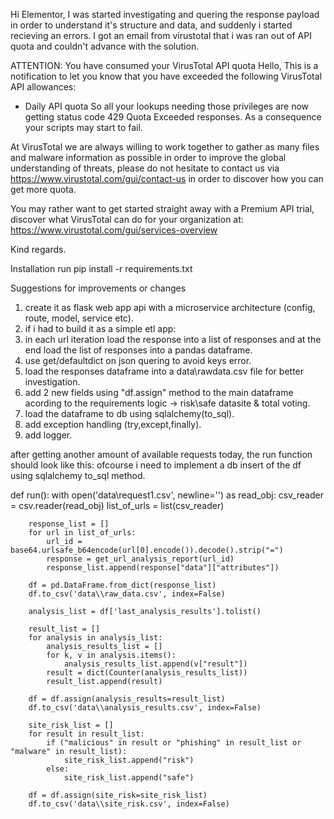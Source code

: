 Hi Elementor,
I was started investigating and quering the response payload in order to understand it's structure and data, and suddenly i started recieving an errors.
I got an email from virustotal that i was ran out of API quota and couldn't advance with the solution.

ATTENTION: You have consumed your VirusTotal API quota
Hello,
This is a notification to let you know that you have exceeded the following VirusTotal API allowances:
- Daily API quota
So all your lookups needing those privileges are now getting status code 429 Quota Exceeded responses. As a consequence your scripts may start to fail.

At VirusTotal we are always willing to work together to gather as many files and malware information as possible in order to improve the global understanding of threats, please do not hesitate to contact us via https://www.virustotal.com/gui/contact-us in order to discover how you can get more quota.

You may rather want to get started straight away with a Premium API trial, discover what VirusTotal can do for your organization at: https://www.virustotal.com/gui/services-overview

Kind regards.

Installation
run pip install -r requirements.txt

Suggestions for improvements or changes
1. create it as flask web app api with a microservice architecture (config, route, model, service etc).
2. if i had to build it as a simple etl app:
3. in each url iteration load the response into a list of responses and at the end load the list of responses into a pandas dataframe.
4. use get/defaultdict on json quering to avoid keys error.
5. load the responses dataframe into a data\rawdata.csv file for better investigation. 
6. add 2 new fields using "df.assign" method to the main dataframe acording to the requirements logic -> risk\safe datasite & total voting.
7. load the dataframe to db using sqlalchemy(to_sql).
8. add exception handling (try,except,finally).
9. add logger.

after getting another amount of available requests today, the run function should look like this:
ofcourse i need to implement a db insert of the df using sqlalchemy to_sql method.

def run():
    with open('data\\request1.csv', newline='') as read_obj:
        csv_reader = csv.reader(read_obj)
        list_of_urls = list(csv_reader)

        response_list = []
        for url in list_of_urls:
            url_id = base64.urlsafe_b64encode(url[0].encode()).decode().strip("=")
            response = get_url_analysis_report(url_id)
            response_list.append(response["data"]["attributes"])

        df = pd.DataFrame.from_dict(response_list)
        df.to_csv('data\\raw_data.csv', index=False)

        analysis_list = df['last_analysis_results'].tolist()

        result_list = []
        for analysis in analysis_list:
            analysis_results_list = []
            for k, v in analysis.items():
                analysis_results_list.append(v["result"])
            result = dict(Counter(analysis_results_list))
            result_list.append(result)

        df = df.assign(analysis_results=result_list)
        df.to_csv('data\\analysis_results.csv', index=False)
        
        site_risk_list = []
        for result in result_list:
            if ("malicious" in result or "phishing" in result_list or "malware" in result_list):
                site_risk_list.append("risk")
            else:
                site_risk_list.append("safe")

        df = df.assign(site_risk=site_risk_list)
        df.to_csv('data\\site_risk.csv', index=False)
